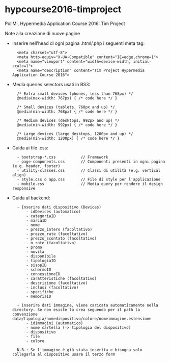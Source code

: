 # hypcourse2016-timproject
PoliMi, Hypermedia Application Course 2016: Tim Project

Note alla creazione di nuove pagine

- Inserire nell'head di ogni pagina .html/.php i seguenti meta tag:
    
        <meta charset="utf-8">
        <meta http-equiv="X-UA-Compatible" content="IE=edge,chrome=1">
        <meta name="viewport" content="width=device-width, initial-scale=1">
        <meta name="description" content="Tim Project Hypermedia Application Course 2016">
        
- Media queries selectors usati in BS3:
        
        /* Extra small devices (phones, less than 768px) */
        @media(max-width: 767px) { /* code here */ }
        
        /* Small devices (tablets, 768px and up) */
        @media(min-width: 768px) { /* code here */ }
        
        /* Medium devices (desktops, 992px and up) */
        @media(min-width: 992px) { /* code here */ }
        
        /* Large devices (large desktops, 1200px and up) */
        @media(min-width: 1200px) { /* code here */ }

- Guida ai file .css:

        - bootstrap-*.css           // Framework
        - page-components.css       // Componenti presenti in ogni pagina (e.g. header, footer)
        - utility-classes.css       // Classi di utilità (e.g. vertical align)
        - style.css o app.css       // File di style per l'applicazione
        - mobile.css                // Media query per rendere il design responsive
        
- Guida al backend:

        - Inserire dati dispositivo (Devices)
            - idDevices (automatico)
            - categoriaID
            - marcaID
            - nome
            - prezzo_intero (facoltativo)
            - prezzo_rate (facoltativo)
            - prezzo_scontato (facoltativo)
            - n_rate (facoltativo)
            - promo
            - novita
            - disponibile
            - tipologiaID
            - sisopID
            - schermoID
            - connessioneID
            - caratteristiche (facoltativo)
            - descrizione (facoltativo)
            - inclusi (facoltativo)
            - specifiche
            - memoriaID
            
        - Inserire dati immagine, viene caricata automaticamente nella directory. Se non esiste la crea seguendo per il path la convenzione data/tipologia/nomedispositivo/colore/nomeimmagine.estensione
            - idImmagini (automatico)
            - nome cartella (-> tipologia del dispositivo)
            - dispositivo
            - file
            - colore
            
        N.B.: Se l'immagine è già stata inserita e bisogna solo collegarla al dispositivo usare il terzo form
            
